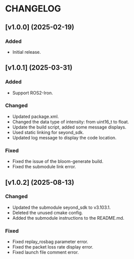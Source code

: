 # CHANGELOG 

## [v1.0.0] (2025-02-19)

### Added
- Initial release.


## [v1.0.1] (2025-03-31)

### Added
- Support ROS2-Iron.

### Changed
- Updated package.xml.
- Changed the data type of intensity: from uint16_t to float.
- Update the build script, added some message displays.
- Used static linking for seyond_sdk.
- Updated log message to display the code location.

### Fixed
- Fixed the issue of the bloom-generate build.
- Fixed the submodule link error.


## [v1.0.2] (2025-08-13)

### Changed
- Updated the submodule seyond_sdk to v3.103.1.
- Deleted the unused cmake config.
- Added the submodule instructions to the README.md.

### Fixed
- Fixed replay_rosbag parameter error.
- Fixed the packet loss rate display error.
- Fixed launch file comment error.
